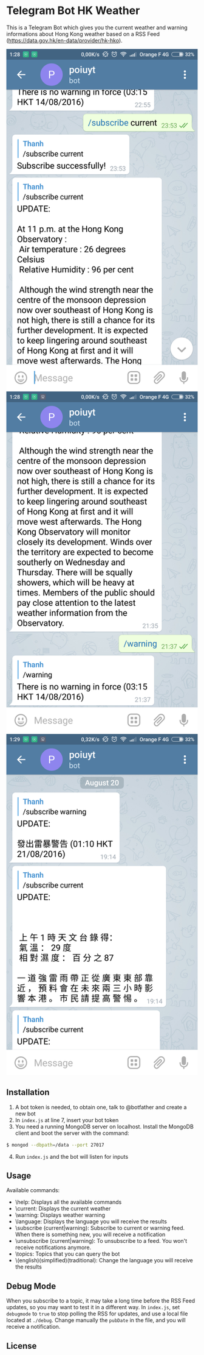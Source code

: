 # Telegram Bot HK Weather

This is a Telegram Bot which gives you the current weather and warning informations about Hong Kong weather based on a RSS Feed (https://data.gov.hk/en-data/provider/hk-hko).

![screenshot1](./images/1.png)
![screenshot2](./images/2.png)
![screenshot3](./images/3.png)

## Installation

1. A bot token is needed, to obtain one, talk to @botfather and create a new bot
2. In `index.js` at line 7, insert your bot token
3. You need a running MongoDB server on localhost. Install the MongoDB client and boot the server with the command:
```sh
$ mongod --dbpath=/data --port 27017
```
4. Run `index.js` and the bot will listen for inputs


## Usage

Available commands:

- \help: Displays all the available commands
- \current: Displays the current weather
- \warning: Displays weather warning
- \language: Displays the language you will receive the results
- \subscribe (current|warning): Subscribe to current or warning feed. When there is something new, you will receive a notification
- \unsubscribe (current|warning): To unsubscribe to a feed. You won't receive notifications anymore.
- \topics: Topics that you can query the bot
- \\(english)(simplified)(traditional): Change the language you will receive the results


## Debug Mode

 When you subscribe to a topic, it may take a long time before the RSS Feed updates, so you may want to test it in a different way. In `index.js`, set `debugmode` to `true` to stop polling the RSS for updates, and use a local file located at `./debug`. Change manually the `pubDate` in the file, and you will receive a notification.

## License
